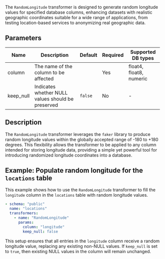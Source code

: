 The `RandomLongitude` transformer is designed to generate random longitude values for specified database columns, enhancing datasets with realistic geographic coordinates suitable for a wide range of applications, from testing location-based services to anonymizing real geographic data.

## Parameters

| Name      | Description                                          | Default | Required | Supported DB types |
|-----------|------------------------------------------------------|---------|----------|--------------------|
| column    | The name of the column to be affected               |         | Yes      | float4, float8, numeric |
| keep_null | Indicates whether NULL values should be preserved  | `false` | No       | -                  |

## Description

The `RandomLongitude` transformer leverages the `faker` library to produce random longitude values within the globally accepted range of -180 to +180 degrees. This flexibility allows the transformer to be applied to any column intended for storing longitude data, providing a simple yet powerful tool for introducing randomized longitude coordinates into a database.

## Example: Populate random longitude for the `locations` table

This example shows how to use the `RandomLongitude` transformer to fill the `longitude` column in the `locations` table with random longitude values.

```yaml title="RandomLongitude transformer example"
- schema: "public"
  name: "locations"
  transformers:
    - name: "RandomLongitude"
      params:
        column: "longitude"
        keep_null: false
```

This setup ensures that all entries in the `longitude` column receive a random longitude value, replacing any existing non-NULL values. If `keep_null` is set to `true`, then existing NULL values in the column will remain unchanged.

